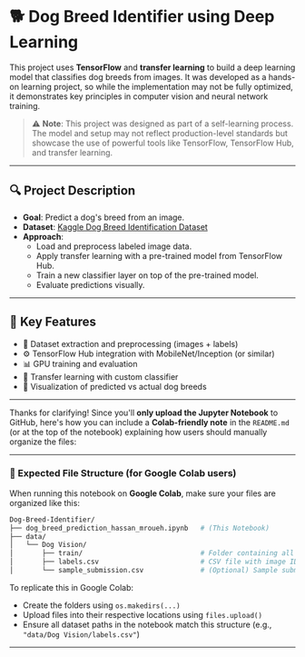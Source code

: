 # 🐕 Dog Breed Identifier using Deep Learning

This project uses **TensorFlow** and **transfer learning** to build a deep learning model that classifies dog breeds from images. It was developed as a hands-on learning project, so while the implementation may not be fully optimized, it demonstrates key principles in computer vision and neural network training.

> ⚠️ **Note**: This project was designed as part of a self-learning process. The model and setup may not reflect production-level standards but showcase the use of powerful tools like TensorFlow, TensorFlow Hub, and transfer learning.

---

## 🔍 Project Description

- **Goal**: Predict a dog's breed from an image.
- **Dataset**: [Kaggle Dog Breed Identification Dataset](https://www.kaggle.com/c/dog-breed-identification/data)
- **Approach**:
  - Load and preprocess labeled image data.
  - Apply transfer learning with a pre-trained model from TensorFlow Hub.
  - Train a new classifier layer on top of the pre-trained model.
  - Evaluate predictions visually.

---

## 🚀 Key Features

- 📁 Dataset extraction and preprocessing (images + labels)
- ⚙️ TensorFlow Hub integration with MobileNet/Inception (or similar)
- 📊 GPU training and evaluation
- 🧠 Transfer learning with custom classifier
- 📸 Visualization of predicted vs actual dog breeds

---

Thanks for clarifying! Since you'll **only upload the Jupyter Notebook** to GitHub, here's how you can include a **Colab-friendly note** in the `README.md` (or at the top of the notebook) explaining how users should manually organize the files:

---

### 📁 Expected File Structure (for Google Colab users)

When running this notebook on **Google Colab**, make sure your files are organized like this:

```bash
Dog-Breed-Identifier/
├── dog_breed_prediction_hassan_mroueh.ipynb   # (This Notebook)
├── data/
│   └── Dog Vision/
│       ├── train/                             # Folder containing all training images (JPG)
│       ├── labels.csv                         # CSV file with image IDs and breed labels
│       └── sample_submission.csv              # (Optional) Sample submission file
```

To replicate this in Google Colab:

* Create the folders using `os.makedirs(...)`
* Upload files into their respective locations using `files.upload()`
* Ensure all dataset paths in the notebook match this structure (e.g., `"data/Dog Vision/labels.csv"`)

---

